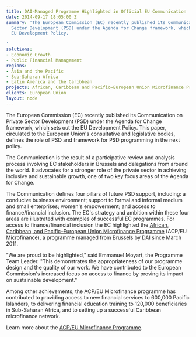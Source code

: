 ```yaml
---
title: DAI-Managed Programme Highlighted in Official EU Communication
date: 2014-09-17 18:05:00 Z
summary: 'The European Commission (EC) recently published its Communication on Private
  Sector Development (PSD) under the Agenda for Change framework, which sets out the
  EU Development Policy.

'
solutions:
- Economic Growth
- Public Financial Management
regions:
- Asia and the Pacific
- Sub-Saharan Africa
- Latin America and the Caribbean
projects: African, Caribbean and Pacific–European Union Microfinance Programme
clients: European Union
layout: node
---
```


The European Commission (EC) recently published its Communication on Private Sector Development (PSD) under the Agenda for Change framework, which sets out the EU Development Policy. This paper, circulated to the European Union's consultative and legislative bodies, defines the role of PSD and framework for PSD programming in the next policy.

The Communication is the result of a participative review and analysis process involving EC stakeholders in Brussels and delegations from around the world. It advocates for a stronger role of the private sector in achieving inclusive and sustainable growth, one of two key focus areas of the Agenda for Change.

The Communication defines four pillars of future PSD support, including: a conducive business environment; support to formal and informal medium and small enterprises; women's empowerment; and access to finance/financial inclusion. The EC's strategy and ambition within these four areas are  illustrated with examples of successful EC programmes. For access to finance/financial inclusion the EC highlighted the [African, Caribbean, and Pacific–European Union Microfinance Programme][1] (ACP/EU Microfinance), a programme managed from Brussels by DAI since March 2011.

"We are proud to be highlighted," said Emmanuel Moyart, the Programme Team Leader. "This demonstrates the appropriateness of our programme design and the quality of our work. We have contributed to the European Commission's increased focus on access to finance by proving its impact on sustainable development."

Among other achievements, the ACP/EU Microfinance programme has contributed to providing access to new financial services to 600,000 Pacific Islanders, to delivering financial education training to 120,000 beneficiaries in Sub-Saharan Africa, and to setting up a successful Caribbean microfinance network.

Learn more about the [ACP/EU Microfinance Programme][2].

[1]: /our-work/projects/african-caribbean-and-pacific-european-union-microfinance-programme
[2]: http://www.acpeumicrofinance.org/en/home
